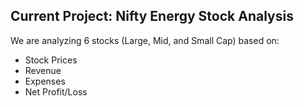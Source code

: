 ## Current Project: Nifty Energy Stock Analysis

We are analyzing 6 stocks (Large, Mid, and Small Cap) based on:
- Stock Prices
- Revenue
- Expenses
- Net Profit/Loss
